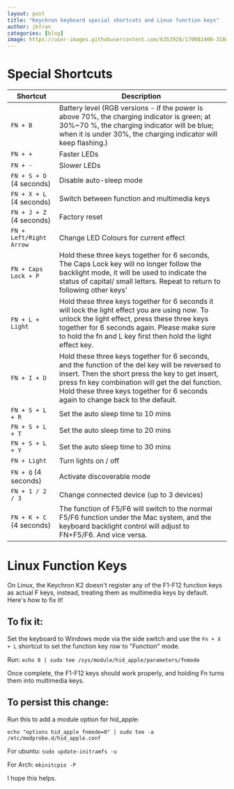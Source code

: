 ```yaml
---
layout: post
title: "Keychron keyboard special shortcuts and Linux function keys"
author: jkfran
categories: [blog]
image: https://user-images.githubusercontent.com/6353928/170081400-318ce365-e8ed-40f8-99ed-f211f47a5872.png
---
```


# Special Shortcuts

| Shortcut    | Description |
| ----------- | ----------- |
| `FN + B` | Battery level (RGB versions - if the power is above 70%, the charging indicator is green; at 30%~70 %, the charging indicator will be blue; when it is under 30%, the charging indicator will keep flashing.) |
| `FN + +` | Faster LEDs |
| `FN + -` | Slower LEDs |
| `FN + S + O` (4 seconds) | Disable auto-sleep mode |
| `FN + X + L` (4 seconds) | Switch between function and multimedia keys |
| `FN + J + Z` (4 seconds) | Factory reset |
| `FN + Left/Right Arrow` | Change LED Colours for current effect |
| `FN + Caps Lock + P` | Hold these three keys together for 6 seconds, The Caps Lock key will no longer follow the backlight mode, it will be used to indicate the status of capital/ small letters. Repeat to return to following other keys' |
| `FN + L + Light` | Hold these three keys together for 6 seconds it will lock the light effect you are using now. To unlock the light effect, press these three keys together for 6 seconds again. Please make sure to hold the fn and L key first then hold the light effect key. |
| `FN + I + D` | Hold these three keys together for 6 seconds, and the function of the del key will be reversed to insert. Then the short press the key to get insert, press fn key combination will get the del function. Hold these three keys together for 6 seconds again to change back to the default. |
| `FN + S + L + R` | Set the auto sleep time to 10 mins |
| `FN + S + L + T` | Set the auto sleep time to 20 mins |
| `FN + S + L + Y` | Set the auto sleep time to 30 mins |
| `FN + Light` | Turn lights on / off |
| `FN + Q` (4 seconds) | Activate discoverable mode |
| `FN + 1 / 2 / 3` | Change connected device (up to 3 devices) |
| `FN + K + C` (4 seconds) | The function of F5/F6 will switch to the normal F5/F6 function under the Mac system, and the keyboard backlight control will adjust to FN+F5/F6. And vice versa. |


# Linux Function Keys

On Linux, the Keychron K2 doesn't register any of the F1-F12 function keys as actual F keys, instead, treating them as multimedia keys by default. Here's how to fix it!

## To fix it:

Set the keyboard to Windows mode via the side switch and use the `Fn + X + L` shortcut to set the function key row to "Function" mode.

Run: `echo 0 | sudo tee /sys/module/hid_apple/parameters/fnmode`

Once complete, the F1-F12 keys should work properly, and holding Fn turns them into multimedia keys.

## To persist this change:

Run this to add a module option for hid_apple:

`echo "options hid_apple fnmode=0" | sudo tee -a /etc/modprobe.d/hid_apple.conf`

For ubuntu: `sudo update-initramfs -u`

For Arch: `mkinitcpio -P`

I hope this helps.
